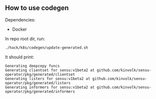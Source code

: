## How to use codegen

Dependencies:
- Docker

In repo root dir, run:

```sh
./hack/k8s/codegen/update-generated.sh
```

It should print:

```
Generating deepcopy funcs
Generating clientset for sensu:v1beta2 at github.com/kinvolk/sensu-operator/pkg/generated/clientset
Generating listers for sensu:v1beta2 at github.com/kinvolk/sensu-operator/pkg/generated/listers
Generating informers for sensu:v1beta2 at github.com/kinvolk/sensu-operator/pkg/generated/informers
```
